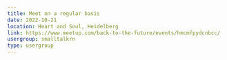 ```yaml
---
title: Meet on a regular basis
date: 2022-10-21
location: Heart and Soul, Heidelberg
link: https://www.meetup.com/back-to-the-future/events/hmcmfpydcnbcc/
usergroup: smalltalkrn
type: usergroup
---
```


